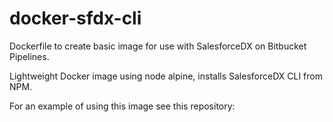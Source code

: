 # docker-sfdx-cli

Dockerfile to create basic image for use with SalesforceDX on Bitbucket Pipelines.

Lightweight Docker image using node alpine, installs SalesforceDX CLI from NPM.

For an example of using this image see this repository: 